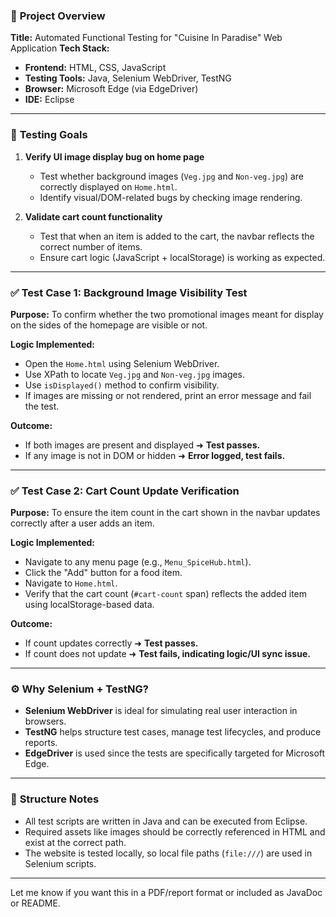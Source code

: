### 📌 **Project Overview**

**Title:** Automated Functional Testing for "Cuisine In Paradise" Web Application
**Tech Stack:**

* **Frontend:** HTML, CSS, JavaScript
* **Testing Tools:** Java, Selenium WebDriver, TestNG
* **Browser:** Microsoft Edge (via EdgeDriver)
* **IDE:** Eclipse

---

### 🎯 **Testing Goals**

1. **Verify UI image display bug on home page**

   * Test whether background images (`Veg.jpg` and `Non-veg.jpg`) are correctly displayed on `Home.html`.
   * Identify visual/DOM-related bugs by checking image rendering.

2. **Validate cart count functionality**

   * Test that when an item is added to the cart, the navbar reflects the correct number of items.
   * Ensure cart logic (JavaScript + localStorage) is working as expected.

---

### ✅ **Test Case 1: Background Image Visibility Test**

**Purpose:**
To confirm whether the two promotional images meant for display on the sides of the homepage are visible or not.

**Logic Implemented:**

* Open the `Home.html` using Selenium WebDriver.
* Use XPath to locate `Veg.jpg` and `Non-veg.jpg` images.
* Use `isDisplayed()` method to confirm visibility.
* If images are missing or not rendered, print an error message and fail the test.

**Outcome:**

* If both images are present and displayed ➜ **Test passes.**
* If any image is not in DOM or hidden ➜ **Error logged, test fails.**

---

### ✅ **Test Case 2: Cart Count Update Verification**

**Purpose:**
To ensure the item count in the cart shown in the navbar updates correctly after a user adds an item.

**Logic Implemented:**

* Navigate to any menu page (e.g., `Menu_SpiceHub.html`).
* Click the "Add" button for a food item.
* Navigate to `Home.html`.
* Verify that the cart count (`#cart-count` span) reflects the added item using localStorage-based data.

**Outcome:**

* If count updates correctly ➜ **Test passes.**
* If count does not update ➜ **Test fails, indicating logic/UI sync issue.**

---

### ⚙️ **Why Selenium + TestNG?**

* **Selenium WebDriver** is ideal for simulating real user interaction in browsers.
* **TestNG** helps structure test cases, manage test lifecycles, and produce reports.
* **EdgeDriver** is used since the tests are specifically targeted for Microsoft Edge.

---

### 📂 **Structure Notes**

* All test scripts are written in Java and can be executed from Eclipse.
* Required assets like images should be correctly referenced in HTML and exist at the correct path.
* The website is tested locally, so local file paths (`file:///`) are used in Selenium scripts.

---

Let me know if you want this in a PDF/report format or included as JavaDoc or README.
